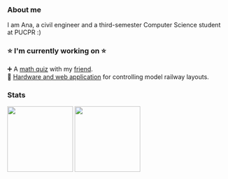 ### About me
I am Ana, a civil engineer and a third-semester Computer Science student at PUCPR :)

 ### :star: I'm currently working on :star:
 :heavy_plus_sign: A [math quiz](https://ana-borowsky.github.io/) with my [friend](https://github.com/romm27).<br>
 :steam_locomotive: [Hardware and web application](https://github.com/gustacamara/py-ui) for controlling model railway layouts.
<!---
### Languages
[![My Skills](https://skillicons.dev/icons?i=css,html,js,react,java,php,c,py,ruby,rails,mysql&perline=11)](https://skillicons.dev)
--->
### Stats
<p align="center">
<div>
<img loading="lazy" height="150em" src="https://github-readme-stats.vercel.app/api?username=ana-borowsky&hide=stars,issues&theme=radical&show_icons=true"/>
<img loading="lazy" height="150em" src="https://github-readme-stats.vercel.app/api/top-langs/?username=ana-borowsky&theme=radical&layout=compact"/>
</div>
</p>
